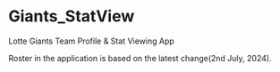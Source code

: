 # Giants_StatView
Lotte Giants Team Profile &amp; Stat Viewing App

Roster in the application is based on the latest change(2nd July, 2024).
